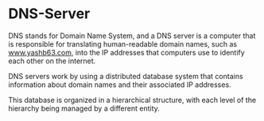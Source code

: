 # DNS-Server
DNS stands for Domain Name System, and a DNS server is a computer that is responsible for translating human-readable domain names, such as www.yashb63.com, into the IP addresses that computers use to identify each other on the internet.

DNS servers work by using a distributed database system that contains information about domain names and their associated IP addresses. 

This database is organized in a hierarchical structure, with each level of the hierarchy being managed by a different entity.
